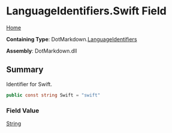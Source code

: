 # LanguageIdentifiers\.Swift Field

[Home](../../../README.md)

**Containing Type**: DotMarkdown\.[LanguageIdentifiers](../README.md)

**Assembly**: DotMarkdown\.dll

## Summary

Identifier for Swift\.

```csharp
public const string Swift = "swift"
```

### Field Value

[String](https://docs.microsoft.com/en-us/dotnet/api/system.string)

